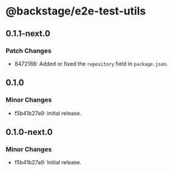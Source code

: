 # @backstage/e2e-test-utils

## 0.1.1-next.0

### Patch Changes

- 8472188: Added or fixed the `repository` field in `package.json`.

## 0.1.0

### Minor Changes

- f5b41b27a9: Initial release.

## 0.1.0-next.0

### Minor Changes

- f5b41b27a9: Initial release.
